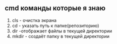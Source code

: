 ## cmd команды которые я знаю

1. cls - очистка экрана
2. cd - указать путь к папке(репозиторию)
3. dir -отображает файлы в текущей директории
4. mkdir - создаёт папку в текущей директории

